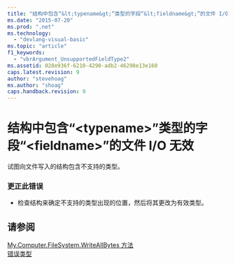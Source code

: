 ```yaml
---
title: "结构中包含“&lt;typename&gt;”类型的字段“&lt;fieldname&gt;”的文件 I/O 无效 | Microsoft Docs"
ms.date: "2015-07-20"
ms.prod: ".net"
ms.technology: 
  - "devlang-visual-basic"
ms.topic: "article"
f1_keywords: 
  - "vbrArgument_UnsupportedFieldType2"
ms.assetid: 028e936f-6210-4290-adb2-46298e13e160
caps.latest.revision: 9
author: "stevehoag"
ms.author: "shoag"
caps.handback.revision: 9
---
```

# 结构中包含“&lt;typename&gt;”类型的字段“&lt;fieldname&gt;”的文件 I/O 无效
试图向文件写入的结构包含不支持的类型。  
  
### 更正此错误  
  
-   检查结构来确定不支持的类型出现的位置，然后将其更改为有效类型。  
  
## 请参阅  
 [My.Computer.FileSystem.WriteAllBytes 方法](http://msdn.microsoft.com/zh-cn/b1a24dc1-eac8-4e22-8ffa-cc3bacbaf826)   
 [错误类型](../../visual-basic/programming-guide/language-features/error-types.md)